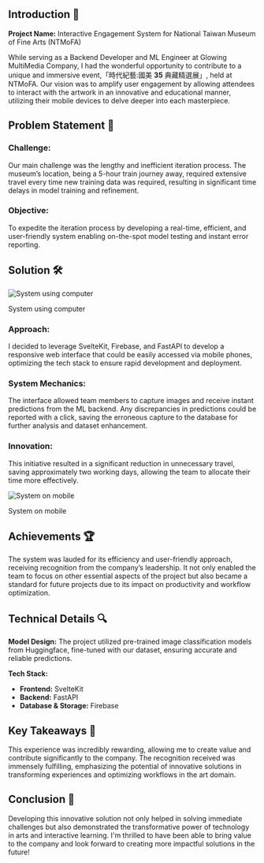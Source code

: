 ## **Introduction 🌟**

**Project Name:** Interactive Engagement System for National Taiwan Museum of Fine Arts (NTMoFA)

While serving as a Backend Developer and ML Engineer at Glowing MultiMedia Company, I had the wonderful opportunity to contribute to a unique and immersive event,「時代紀藝:國美 **35** 典藏精選展」, held at NTMoFA. Our vision was to amplify user engagement by allowing attendees to interact with the artwork in an innovative and educational manner, utilizing their mobile devices to delve deeper into each masterpiece.

## **Problem Statement 🤔**

### **Challenge:**

Our main challenge was the lengthy and inefficient iteration process. The museum’s location, being a 5-hour train journey away, required extensive travel every time new training data was required, resulting in significant time delays in model training and refinement.

### **Objective:**

To expedite the iteration process by developing a real-time, efficient, and user-friendly system enabling on-the-spot model testing and instant error reporting.

## **Solution 🛠️**

![System using computer](/posts/NTMoFA-collection/assets/Untitled.png)

System using computer

### **Approach:**

I decided to leverage SvelteKit, Firebase, and FastAPI to develop a responsive web interface that could be easily accessed via mobile phones, optimizing the tech stack to ensure rapid development and deployment.

### **System Mechanics:**

The interface allowed team members to capture images and receive instant predictions from the ML backend. Any discrepancies in predictions could be reported with a click, saving the erroneous capture to the database for further analysis and dataset enhancement.

### **Innovation:**

This initiative resulted in a significant reduction in unnecessary travel, saving approximately two working days, allowing the team to allocate their time more effectively.

![System on mobile](/posts/NTMoFA-collection/assets/Untitled%201.png)

System on mobile

## **Achievements 🏆**

The system was lauded for its efficiency and user-friendly approach, receiving recognition from the company’s leadership. It not only enabled the team to focus on other essential aspects of the project but also became a standard for future projects due to its impact on productivity and workflow optimization.

## **Technical Details 🔍**

**Model Design:** The project utilized pre-trained image classification models from Huggingface, fine-tuned with our dataset, ensuring accurate and reliable predictions.

**Tech Stack:**

- **Frontend:** SvelteKit
- **Backend:** FastAPI
- **Database & Storage:** Firebase

## **Key Takeaways 🌿**

This experience was incredibly rewarding, allowing me to create value and contribute significantly to the company. The recognition received was immensely fulfilling, emphasizing the potential of innovative solutions in transforming experiences and optimizing workflows in the art domain.

## **Conclusion 🎉**

Developing this innovative solution not only helped in solving immediate challenges but also demonstrated the transformative power of technology in arts and interactive learning. I'm thrilled to have been able to bring value to the company and look forward to creating more impactful solutions in the future!
